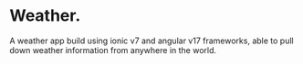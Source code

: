 # Weather.

A weather app build using ionic v7 and angular v17 frameworks, able to pull down weather information from anywhere in the world.
